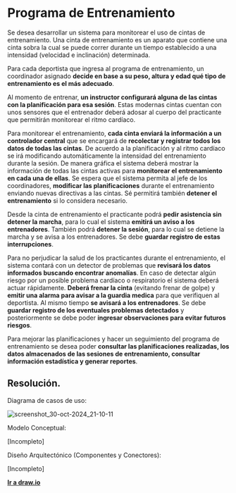 # Programa de Entrenamiento

Se desea desarrollar un sistema para monitorear el uso de cintas de
entrenamiento. Una cinta de entrenamiento es un aparato que contiene una cinta
sobra la cual se puede correr durante un tiempo establecido a una intensidad
(velocidad e inclinación) determinada.

Para cada deportista que ingresa al programa de entrenamiento, un
coordinador asignado **decide en base a su peso, altura y edad qué tipo de
entrenamiento es el más adecuado**.

Al momento de entrenar, **un instructor configurará alguna de las cintas con
la planificación para esa sesión**. Estas modernas cintas cuentan con unos
sensores que el entrenador deberá adosar al cuerpo del practicante que
permitirán monitorear el ritmo cardíaco.

Para monitorear el entrenamiento, **cada cinta enviará la información a un
controlador central** que se encargará de **recolectar y registrar todos los datos de
todas las cintas**. De acuerdo a la planificación y al ritmo cardíaco se irá
modificando automáticamente la intensidad del entrenamiento durante la sesión.
De manera gráfica el sistema deberá mostrar la información de todas las cintas
activas para **monitorear el entrenamiento en cada una de ellas**. Se espera que el
sistema permita al jefe de los coordinadores, **modificar las planificaciones**
durante el entrenamiento enviando nuevas directivas a las cintas. Sé permitirá
también **detener el entrenamiento** si lo considera necesario.

Desde la cinta de entrenamiento el practicante podrá **pedir asistencia sin
detener la marcha**, para lo cual el sistema **emitirá un aviso a los entrenadores**.
También podrá **detener la sesión**, para lo cual se detiene la marcha y se avisa a
los entrenadores. Se debe **guardar registro de estas interrupciones**.

Para no perjudicar la salud de los practicantes durante el entrenamiento,
el sistema contará con un detector de problemas que **revisará los datos
informados buscando encontrar anomalías**. En caso de detectar algún riesgo por
un posible problema cardíaco o respiratorio el sistema deberá actuar
rápidamente. **Deberá frenar la cinta** (evitando frenar de golpe) y **emitir una
alarma para avisar a la guardia medica** para que verifiquen al deportista. Al
mismo tiempo **se avisará a los entrenadores**. Se debe **guardar registro de los
eventuales problemas detectados** y posteriormente se debe poder **ingresar
observaciones para evitar futuros riesgos**.

Para mejorar las planificaciones y hacer un seguimiento del programa de
entrenamiento se desea poder **consultar las planificaciones realizadas, los datos
almacenados de las sesiones de entrenamiento, consultar información
estadística y generar reportes**.

## Resolución.

Diagrama de casos de uso:

![screenshot_30-oct-2024_21-10-11](https://github.com/user-attachments/assets/307ed7a2-759b-4b00-8a32-6a625d6fd914)

Modelo Conceptual:

[Incompleto]

Diseño Arquitectónico (Componentes y Conectores):

[Incompleto]

[**Ir a draw.io**](https://app.diagrams.net/#G1UifyQq6RtjPdA1hBLrTKS6chdx7hsSHG#%7B%22pageId%22%3A%224-FRma9IGaRuS84vmY6W%22%7D)
